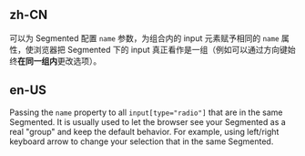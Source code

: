 ## zh-CN

可以为 Segmented 配置 `name` 参数，为组合内的 input 元素赋予相同的 `name` 属性，使浏览器把 Segmented 下的 input 真正看作是一组（例如可以通过方向键始终**在同一组内**更改选项）。

## en-US

Passing the `name` property to all `input[type="radio"]` that are in the same Segmented. It is usually used to let the browser see your Segmented as a real "group" and keep the default behavior. For example, using left/right keyboard arrow to change your selection that in the same Segmented.
